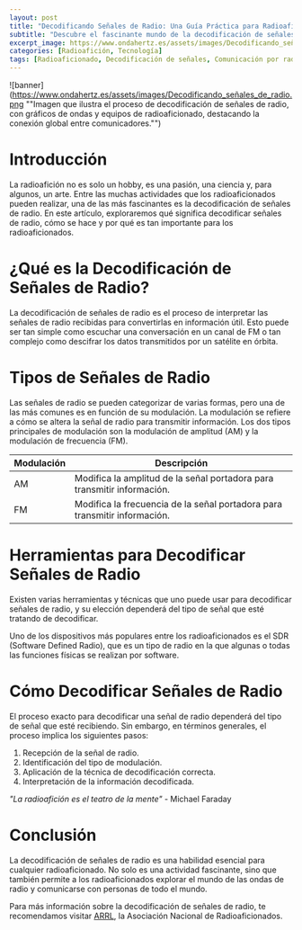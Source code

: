 ```yaml
---
layout: post
title: "Decodificando Señales de Radio: Una Guía Práctica para Radioaficionados"
subtitle: "Descubre el fascinante mundo de la decodificación de señales de radio y aprende cómo hacerlo por ti mismo"
excerpt_image: https://www.ondahertz.es/assets/images/Decodificando_señales_de_radio.png
categories: [Radioafición, Tecnología]
tags: [Radioaficionado, Decodificación de señales, Comunicación por radio, Tecnología de radio]
---
```


![banner](https://www.ondahertz.es/assets/images/Decodificando_señales_de_radio.png ""Imagen que ilustra el proceso de decodificación de señales de radio, con gráficos de ondas y equipos de radioaficionado, destacando la conexión global entre comunicadores."")

# Introducción

La radioafición no es solo un hobby, es una pasión, una ciencia y, para algunos, un arte. Entre las muchas actividades que los radioaficionados pueden realizar, una de las más fascinantes es la decodificación de señales de radio. En este artículo, exploraremos qué significa decodificar señales de radio, cómo se hace y por qué es tan importante para los radioaficionados.

# ¿Qué es la Decodificación de Señales de Radio?

La decodificación de señales de radio es el proceso de interpretar las señales de radio recibidas para convertirlas en información útil. Esto puede ser tan simple como escuchar una conversación en un canal de FM o tan complejo como descifrar los datos transmitidos por un satélite en órbita.

# Tipos de Señales de Radio

Las señales de radio se pueden categorizar de varias formas, pero una de las más comunes es en función de su modulación. La modulación se refiere a cómo se altera la señal de radio para transmitir información. Los dos tipos principales de modulación son la modulación de amplitud (AM) y la modulación de frecuencia (FM).

| Modulación | Descripción |
| --- | --- |
| AM | Modifica la amplitud de la señal portadora para transmitir información. |
| FM | Modifica la frecuencia de la señal portadora para transmitir información. |

# Herramientas para Decodificar Señales de Radio

Existen varias herramientas y técnicas que uno puede usar para decodificar señales de radio, y su elección dependerá del tipo de señal que esté tratando de decodificar.

Uno de los dispositivos más populares entre los radioaficionados es el SDR (Software Defined Radio), que es un tipo de radio en la que algunas o todas las funciones físicas se realizan por software.

# Cómo Decodificar Señales de Radio

El proceso exacto para decodificar una señal de radio dependerá del tipo de señal que esté recibiendo. Sin embargo, en términos generales, el proceso implica los siguientes pasos:

1. Recepción de la señal de radio.
2. Identificación del tipo de modulación.
3. Aplicación de la técnica de decodificación correcta.
4. Interpretación de la información decodificada.

_"La radioafición es el teatro de la mente"_ - Michael Faraday

# Conclusión

La decodificación de señales de radio es una habilidad esencial para cualquier radioaficionado. No solo es una actividad fascinante, sino que también permite a los radioaficionados explorar el mundo de las ondas de radio y comunicarse con personas de todo el mundo.

Para más información sobre la decodificación de señales de radio, te recomendamos visitar [ARRL](http://www.arrl.org/), la Asociación Nacional de Radioaficionados.